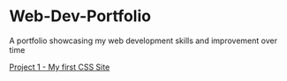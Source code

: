 # Web-Dev-Portfolio
A portfolio showcasing my web development skills and improvement over time

[Project 1 - My first CSS Site](https://zarahs.github.io/Web-Dev-Portfolio/Project%201%20-%20First%20CSS%20Site/)

